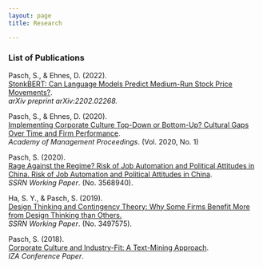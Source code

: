 ```yaml
---
layout: page
title: Research

---
```


### List of Publications

Pasch, S., & Ehnes, D. (2022).  <br />
[StonkBERT: Can Language Models Predict Medium-Run Stock Price Movements?](https://arxiv.org/abs/2202.02268).  <br />
*arXiv preprint arXiv:2202.02268.*


Pasch, S., & Ehnes, D. (2020).  <br /> [Implementing Corporate Culture Top-Down or Bottom-Up? Cultural Gaps Over Time and Firm Performance](https://journals.aom.org/doi/abs/10.5465/AMBPP.2020.13093abstract).  <br /> *Academy of Management Proceedings*. (Vol. 2020, No. 1)

Pasch, S. (2020). <br />
[Rage Against the Regime? Risk of Job Automation and Political Attitudes in China. Risk of Job Automation and Political Attitudes in China](https://papers.ssrn.com/sol3/papers.cfm?abstract_id=3568940). <br />
*SSRN Working Paper*. (No. 3568940).

Ha, S. Y., & Pasch, S. (2019). <br />
[Design Thinking and Contingency Theory: Why Some Firms Benefit More from Design Thinking than Others.](https://papers.ssrn.com/sol3/papers.cfm?abstract_id=3497575) <br />
*SSRN Working Paper*. (No. 3497575).

Pasch, S. (2018). <br />
[Corporate Culture and Industry-Fit: A Text-Mining Approach](https://conference.iza.org/conference_files/DATA_2018/pasch_s26796.pdf). <br />
*IZA Conference Paper*. 
